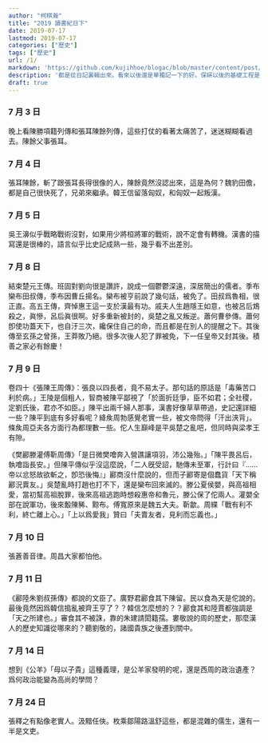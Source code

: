 ```yaml
---
author: "柯棋瀚"
title: "2019 讀書紀日下"
date: 2019-07-17
lastmod: 2019-07-17
categories: ["歷史"]
tags: ["歷史"]
url: /1/
markdown: 'https://github.com/kujihhoe/blogac/blob/master/content/post/172墨池紀日.md'
description: '都是從日記裏輯出來。看來以後還是單獨記一下的好。保硏以後的基礎工程是讀完前四史和通鑒。現在<v>史記</v>完了，<v>漢書</v>一半了。計畫暑假讀完<v>漢書</v>，硏一上學期看完<v>後漢書</v>、<v>三國志</v>，這樣前四史草草看完第一遍。再用一年多時閒看完通鑒。碩士最後的一年多再讀一遍前四史，這次要寫筆記。'
draft: true
---
```


### 7 月 3 日

晚上看陳勝項籍列傳和張耳陳餘列傳，這些打仗的看著太痛苦了，迷迷糊糊看過去。陳餘父事張耳。

### 7 月 4 日

張耳陳餘，斬了跟張耳長得很像的人，陳餘竟然沒認出來，這是為何？魏豹田儋，都是自己很快死了，兄弟來繼承。韓王信留落匈奴，和匈奴一起叛漢。

### 7 月 5 日

吳王濞似乎戰略戰術沒對，如果用少將桓將軍的戰術，說不定會有轉機。漢書的描寫還是很棒的，語言似乎比<v>史記</v>成熟一些，幾乎看不出差別。

### 7 月 8 日

結束楚元王傳。班固對劉向很是讚許，說成一個鬱鬱深遠，深居簡出的儒者。季布欒布田叔傳，季布因曹丘揚名。欒布被亨前說了幾句話，被免了。田叔爲魯相，很正直。高五王傳，齊悼惠王這一支於漢最有功。戚夫人生趙隱王如意，也被呂后鴆殺之，眞慘，呂后眞很啊。好多重新被封的，吳楚之亂又叛逆。蕭何曹參傳。蕭何卽使功蓋天下，也自汙三次，纔保住自己的命，而且都是在別人的提醒之下。其後傳至玄孫之曾孫，王莽敗乃絕。很多次後人犯了罪被免，下一任皇帝又封其後。積善之家必有餘慶！

### 7 月 9 日

卷四十《張陳王周傳》：張良以四長者，竟不易太子。那句話的原話是「毒藥苦口利於病。」王陵是個粗人，智商被陳平鄙視了「於面折廷爭，臣不如君；全社稷，定劉氏後，君亦不如臣。」陳平出兩千婦人那事，漢書好像草草帶過，史記還詳細一些？陳平到底有多好看呢？絳矦周勃感覺老實一些，被文帝問得「汗出浹背」。條矦周亞夫各方面行為都理數一些。佗人生巔峰是平吳楚之亂吧，但同時與梁孝王有隙。

《樊酈滕灌傅靳周傳》「是日微樊噲奔入營譙讓項羽，沛公幾殆。」「陳平畏呂后，執噲詣長安。」但陳平傳似乎沒這麼說，「二人旣受詔，馳傳未至軍，行計曰『……帝以忿怒故欲斬之，卽恐後悔』」酈商沒什麼說的，但而子酈寄是個蠢貨「天下稱酈況賣友。」吳楚亂時打趙也打不下，還是欒布回來滅的。滕公夏侯嬰，與高祖相愛，當初幫高祖脫罪，後來高祖逃跑時想殺惠帝和魯元，滕公保了佗兩人。灌嬰全部在說軍功，後來毄陳豨、黥布。傅寬原來是魏五大夫。靳歙。周緤「戰有利不利，終亡離上心。」「上以爲愛我」贊曰「夫賣友者，見利而忘義也。」

### 7 月 10 日

張蒼善音律。周昌大家都怕他。

### 7 月 11 日

《酈陸朱劉叔孫傳》都說的文臣了。廣野君酈食其下陳留。民以食為天是佗說的。最後竟然因爲韓信搗亂被齊王亨了？？韓信怎麼想的？？酈食其和陸賈都強調是「天之所建也。」審食其不被誅，靠的朱建請閎籍孺。婁敬說的周的歷史，那麼漢人的歷史知識從哪來的？聽劉敬的，諸國貴族之後遷到關中。

### 7 月 14 日

想到《公羊》「母以子貴」這種義理，是公羊家發明的呢，還是西周的政治遺產？爲何政治能變為高尚的學問？

### 7 月 24 日

張釋之有點像老實人。汲黯任俠。枚乘鄒陽路溫舒這些，都是混雜的儒生，還有一半是文吏。













